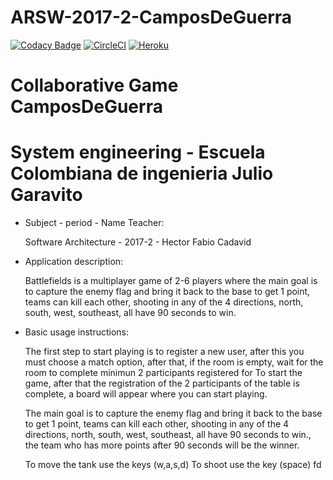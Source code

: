 # ARSW-2017-2-CamposDeGuerra
[![Codacy Badge](https://api.codacy.com/project/badge/Grade/c653d1358b154962946629e8dec4c483)](https://www.codacy.com/app/Chuzz1996/ARSW-CamposDeGuerra?utm_source=github.com&amp;utm_medium=referral&amp;utm_content=Chuzz1996/ARSW-CamposDeGuerra&amp;utm_campaign=Badge_Grade)
[![CircleCI](https://circleci.com/gh/Chuzz1996/ARSW-CamposDeGuerra.svg?style=svg)](https://circleci.com/gh/Chuzz1996/ARSW-CamposDeGuerra)
[![Heroku](https://wmpics.pics/di-D9YP.png)](https://camposdeguerra.herokuapp.com/)

# Collaborative Game CamposDeGuerra
# System engineering - Escuela Colombiana de ingenieria Julio Garavito
* Subject - period - Name Teacher:

  Software Architecture - 2017-2 - Hector Fabio Cadavid

* Application description: 

  Battlefields is a multiplayer game of 2-6 players where the main goal is to capture the enemy flag and bring it back to the base to get   1 point, teams can kill each other, shooting in any of the 4 directions, north, south, west, southeast, all have 90 seconds to win.
  
  
* Basic usage instructions:

  The first step to start playing is to register a new user, after this you 
  must  choose a match option, after that, if the room is
  empty, wait for the room to complete minimun 2 participants registered for To start
  the game, after that the registration of the 2 participants of the table is
  complete, a board will appear where you can start playing.
  
  The main goal is to capture the enemy flag and bring it back to the base to get 1 point, teams can kill each other, shooting in any of     the 4 directions, north, south, west, southeast, all have 90 seconds to win., the team who has more points after 90 seconds will 
  be the winner.

  To move the tank use the keys  (w,a,s,d)
  To shoot use the key (space)
fd
